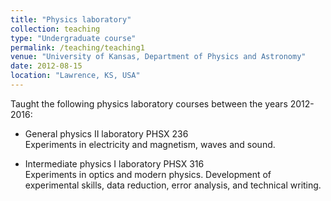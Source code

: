 ```yaml
---
title: "Physics laboratory"
collection: teaching
type: "Undergraduate course"
permalink: /teaching/teaching1
venue: "University of Kansas, Department of Physics and Astronomy"
date: 2012-08-15
location: "Lawrence, KS, USA"
---
```


Taught the following physics laboratory courses between the years 2012-2016:

* General physics II laboratory PHSX 236\
  Experiments in electricity and magnetism, waves and sound.
  
* Intermediate physics I laboratory PHSX 316\
  Experiments in optics and modern physics. Development of experimental skills, data reduction, error analysis, and technical writing.
